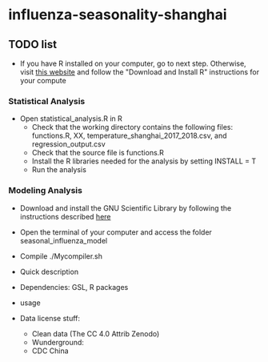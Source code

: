 # influenza-seasonality-shanghai

## TODO list
- If you have R installed on your computer, go to next step. Otherwise, visit [this website](https://cran.r-project.org/) and follow the "Download and Install R" instructions for your compute 
### Statistical Analysis
- Open statistical_analysis.R in R
  - Check that the working directory contains the following files: functions.R, XX, temperature_shanghai_2017_2018.csv, and regression_output.csv
  - Check that the source file is functions.R
  - Install the R libraries needed for the analysis by setting INSTALL = T 
  - Run the analysis
### Modeling Analysis
- Download and install the GNU Scientific Library by following the instructions described [here](https://www.gnu.org/software/gsl/)
- Open the terminal of your computer and access the folder seasonal_influenza_model
- Compile ./Mycompiler.sh


- Quick description
- Dependencies: GSL, R packages
- usage
- Data license stuff:
  - Clean data (The CC 4.0 Attrib Zenodo)
  - Wunderground:
  - CDC China
